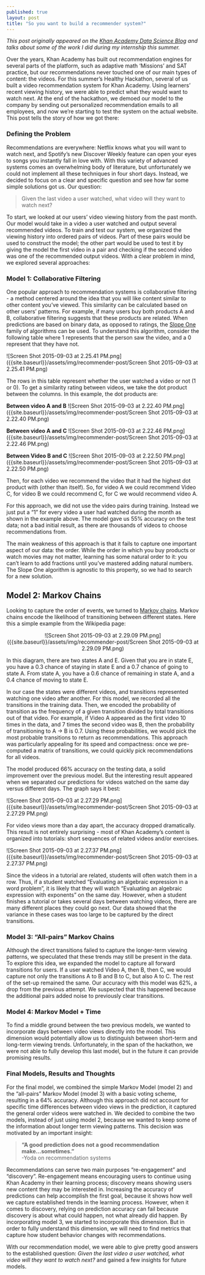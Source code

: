 ```yaml
---
published: true
layout: post
title: "So you want to build a recommender system?"
---
```


_This post originally appeared on the [Khan Academy Data Science Blog](http://data.khanacademy.org) and talks about some of the work I did during my internship this summer._

Over the years, Khan Academy has built out recommendation engines for several parts of the platform, such as adaptive math ‘Missions’ and SAT practice, but our recommendations never touched one of our main types of content: the videos. For this summer’s Healthy Hackathon, several of us built a video recommendation system for Khan Academy. Using learners’ recent viewing history, we were able to predict what they would want to watch next. At the end of the hackathon, we demoed our model to the company by sending out personalized recommendation emails to all employees, and now we’re starting to test the system on the actual website. This post tells the story of how we got there:

### Defining the Problem
Recommendations are everywhere: Netflix knows what you will want to watch next, and Spotify’s new Discover Weekly feature can open your eyes to songs you instantly fall in love with. With this variety of advanced systems comes an overwhelming body of literature, but unfortunately we could not implement all these techniques in four short days. Instead, we decided to focus on a clear and specific question and see how far some simple solutions got us. Our question:


> Given the last video a user watched, what video will they want to watch next?


To start, we looked at our users’ video viewing history from the past month. Our model would take in a video a user watched and output several recommended videos. To train and test our system, we organized the viewing history into ordered pairs of videos. Part of these pairs would be used to construct the model; the other part would be used to test it by giving the model the first video in a pair and checking if the second video was one of the recommended output videos. With a clear problem in mind, we explored several approaches:

### Model 1: Collaborative Filtering
One popular approach to recommendation systems is collaborative filtering - a method centered around the idea that you will like content similar to other content you’ve viewed. This similarity can be calculated based on other users’ patterns. For example, if many users buy both products A and B, collaborative filtering suggests that these products are related. When predictions are based on binary data, as opposed to ratings, the [Slope One](https://en.wikipedia.org/wiki/Slope_One) family of algorithms can be used. To understand this algorithm, consider the following table where 1 represents that the person saw the video, and a 0 represent that they have not.

![Screen Shot 2015-09-03 at 2.25.41 PM.png]({{site.baseurl}}/assets/img/recommender-post/Screen Shot 2015-09-03 at 2.25.41 PM.png)

The rows in this table represent whether the user watched a video or not (1 or 0). To get a similarity rating between videos, we take the dot product between the columns. In this example, the dot products are:  

**Between video A and B**
![Screen Shot 2015-09-03 at 2.22.40 PM.png]({{site.baseurl}}/assets/img/recommender-post/Screen Shot 2015-09-03 at 2.22.40 PM.png)

**Between video A and C**
![Screen Shot 2015-09-03 at 2.22.46 PM.png]({{site.baseurl}}/assets/img/recommender-post/Screen Shot 2015-09-03 at 2.22.46 PM.png)

**Between Video B and C**
![Screen Shot 2015-09-03 at 2.22.50 PM.png]({{site.baseurl}}/assets/img/recommender-post/Screen Shot 2015-09-03 at 2.22.50 PM.png)


Then, for each video we recommend the video that it had the highest dot product with (other than itself). So, for video A we could recommend Video C, for video B we could recommend C, for C we would recommend video A.

For this approach, we did not use the video pairs during training. Instead we just put a “1” for every video a user had watched during the month as shown in the example above. The model gave us 55% accuracy on the test data; not a bad initial result, as there are thousands of videos to choose recommendations from.

The main weakness of this approach is that it fails to capture one important aspect of our data: the order. While the order in which you buy products or watch movies may not matter, learning has some natural order to it: you can’t learn to add fractions until you’ve mastered adding natural numbers. The Slope One algorithm is agnostic to this property, so we had to search for a new solution.

## Model 2: Markov Chains
Looking to capture the order of events, we turned to [Markov chains](https://en.wikipedia.org/wiki/Markov_chain). Markov chains encode the likelihood of transitioning between different states. Here this a simple example from the Wikipedia page:
<center>![Screen Shot 2015-09-03 at 2.29.09 PM.png]({{site.baseurl}}/assets/img/recommender-post/Screen Shot 2015-09-03 at 2.29.09 PM.png)</center>


In this diagram, there are two states A and E. Given that you are in state E, you have a 0.3 chance of staying in state E and a 0.7 chance of going to state A.  From state A, you have a 0.6 chance of remaining in state A, and a 0.4 chance of moving to state E.

In our case the states were different videos, and transitions represented watching one video after another. For this model, we recorded all the transitions in the training data. Then, we encoded the probability of transition as the frequency of a given transition divided by total transitions out of that video. For example, if Video A appeared as the first video 10 times in the data, and 7 times the second video was B, then the probability of transitioning to A -> B is 0.7. Using these probabilities, we would pick the most probable transitions to return as recommendations. This approach was particularly appealing for its speed and compactness: once we pre-computed a matrix of transitions, we could quickly pick recommendations for all videos. 

The model produced 66% accuracy on the testing data, a solid improvement over the previous model. But the interesting result appeared when we separated our predictions for videos watched on the same day versus different days. The graph says it best:

![Screen Shot 2015-09-03 at 2.27.29 PM.png]({{site.baseurl}}/assets/img/recommender-post/Screen Shot 2015-09-03 at 2.27.29 PM.png)

For video views more than a day apart, the accuracy dropped dramatically. This result is not entirely surprising - most of Khan Academy’s content is organized into tutorials: short sequences of related videos and/or exercises.

![Screen Shot 2015-09-03 at 2.27.37 PM.png]({{site.baseurl}}/assets/img/recommender-post/Screen Shot 2015-09-03 at 2.27.37 PM.png)
 
Since the videos in a tutorial are related, students will often watch them in a row. Thus, if a student watched “Evaluating an algebraic expression in a word problem”, it is likely that they will watch “Evaluating an algebraic expression with exponents” on the same day. However, when a student finishes a tutorial or takes several days between watching videos, there are many different places they could go next. Our data showed that the variance in these cases was too large to be captured by the direct transitions.


### Model 3: “All-pairs” Markov Chains
Although the direct transitions failed to capture the longer-term viewing patterns, we speculated that these trends may still be present in the data. To explore this idea, we expanded the model to capture all forward transitions for users. If a user watched Video A, then B, then C, we would capture not only the transitions A to B and B to C, but also A to C. The rest of the set-up remained the same. Our accuracy with this model was 62%, a drop from the previous attempt. We suspected that this happened because the additional pairs added noise to previously clear transitions.


### Model 4: Markov Model + Time
To find a middle ground between the two previous models, we wanted to incorporate days between video views directly into the model. This dimension would potentially allow us to distinguish between short-term and long-term viewing trends. Unfortunately, in the span of the hackathon, we were not able to fully develop this last model, but in the future it can provide promising results.

### Final Models, Results and Thoughts
For the final model, we combined the simple Markov Model (model 2) and the “all-pairs” Markov Model (model 3) with a basic voting scheme, resulting in a 64% accuracy. Although this approach did not account for specific time differences between video views in the prediction, it captured the general order videos were watched in. We decided to combine the two models, instead of just using model 2, because we wanted to keep some of the information about longer term viewing patterns. This decision was motivated by an important insight:

> **“A good prediction does not a good recommendation make...sometimes.”**									
>                                                -Yoda on recommendation systems

Recommendations can serve two main purposes “re-engagement” and “discovery”. Re-engagement means encouraging users to continue using Khan Academy in their learning process; discovery means showing users new content they may be interested in.  Increasing the accuracy of predictions can help accomplish the first goal, because it shows how well we capture established trends in the learning process. However, when it comes to discovery,  relying on prediction accuracy can fail because discovery is about what could happen, not what already did happen. By incorporating model 3, we started to incorporate this dimension. But in order to fully understand this dimension, we will need to find metrics that capture how student behavior changes with recommendations.

With our recommendation model, we were able to give pretty good answers to the established question: _Given the last video a user watched, what video will they want to watch next?_ and gained a few insights for future models.
